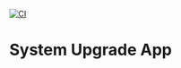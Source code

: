 [![CI](https://github.com/yanivmizrachiy/system-upgrade-app/actions/workflows/ci.yml/badge.svg)](https://github.com/yanivmizrachiy/system-upgrade-app/actions/workflows/ci.yml)

# System Upgrade App
